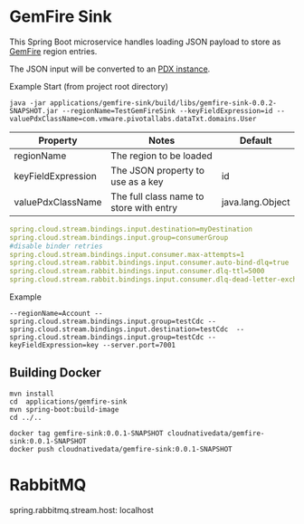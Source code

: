 # GemFire Sink

This Spring Boot microservice handles loading JSON payload to store 
as [GemFire](https://tanzu.vmware.com/gemfire) region entries.

The JSON input will be converted to an [PDX instance](https://gemfire.docs.pivotal.io/94/geode/developing/data_serialization/gemfire_pdx_serialization.html).


Example Start (from project root directory)

```shell script
java -jar applications/gemfire-sink/build/libs/gemfire-sink-0.0.2-SNAPSHOT.jar --regionName=TestGemFireSink --keyFieldExpression=id --valuePdxClassName=com.vmware.pivotallabs.dataTxt.domains.User
```


Property           | Notes                                      | Default
-----------------  | ------------------------------------------ | ----------------------
regionName         | The region to be loaded                    | 
keyFieldExpression | The JSON property to use as a key          | id
valuePdxClassName  | The full class name to store with entry    | java.lang.Object



```yaml
spring.cloud.stream.bindings.input.destination=myDestination
spring.cloud.stream.bindings.input.group=consumerGroup
#disable binder retries
spring.cloud.stream.bindings.input.consumer.max-attempts=1
spring.cloud.stream.rabbit.bindings.input.consumer.auto-bind-dlq=true
spring.cloud.stream.rabbit.bindings.input.consumer.dlq-ttl=5000
spring.cloud.stream.rabbit.bindings.input.consumer.dlq-dead-letter-exchange=
```

Example

```shell
--regionName=Account --spring.cloud.stream.bindings.input.group=testCdc --spring.cloud.stream.bindings.input.destination=testCdc  --spring.cloud.stream.bindings.input.group=testCdc --keyFieldExpression=key --server.port=7001
```


## Building Docker

```shell
mvn install
cd  applications/gemfire-sink
mvn spring-boot:build-image
cd ../..
```


```shell
docker tag gemfire-sink:0.0.1-SNAPSHOT cloudnativedata/gemfire-sink:0.0.1-SNAPSHOT
docker push cloudnativedata/gemfire-sink:0.0.1-SNAPSHOT
```

# RabbitMQ


spring.rabbitmq.stream.host: localhost